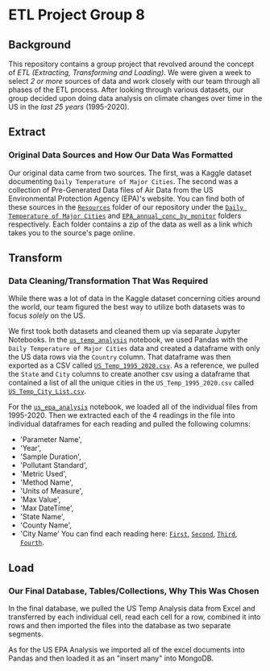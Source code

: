 # ETL Project Group 8

## Background
This repository contains a group project that revolved around the concept of *ETL (Extracting, Transforming and Loading)*. We were given a week to select *2 or more* sources of data and work closely with our team through all phases of the ETL process. After looking through various datasets, our group decided upon doing data analysis on climate changes over time in the US in the *last 25 years* (1995-2020). 

## Extract
### Original Data Sources and How Our Data Was Formatted
Our original data came from two sources. The first, was a Kaggle dataset documenting `Daily Temperature of Major Cities`. The second was a collection of Pre-Generated Data files of Air Data from the US Environmental Protection Agency (EPA)'s website. You can find both of these sources in the [`Resources`](Resources) folder of our repository under the [`Daily Temperature of Major Cities`](Resources/Daily%20Temperature%20of%20Major%20Cities) and [`EPA_annual_conc_by_monitor`](Resources/EPA_annual_conc_by_monitor) folders respectively. Each folder contains a zip of the data as well as a link which takes you to the source's page online. 

## Transform
### Data Cleaning/Transformation That Was Required
While there was a lot of data in the Kaggle dataset concerning cities around the world, our team figured the best way to utilize both datasets was to focus *solely* on the US. 

We first took both datasets and cleaned them up via separate Jupyter Notebooks. In the [`us_temp_analysis`](main/us_temp_analysis.ipynb) notebook, we used Pandas with the `Daily Temperature of Major Cities` data and created a dataframe with only the US data rows via the `Country` column. That dataframe was then exported as a CSV called [`US_Temp_1995_2020.csv`](Resources/US_Temp_1995_2020.csv). As a reference, we pulled the `State` and `City` columns to create another csv using a dataframe that contained a list of all the unique cities in the `US_Temp_1995_2020.csv` called [`US_Temp_City_List.csv`](Resources/US_Temp_City_List.csv).

For the [`us_epa_analysis`](main/us_epa_analysis.ipynb) notebook, we loaded all of the individual files from 1995-2020. Then we extracted each of the 4 readings in the file into individual dataframes for each reading and pulled the following columns: 
* 'Parameter Name',
* 'Year',
* 'Sample Duration',
* 'Pollutant Standard',
* 'Metric Used',
* 'Method Name',
* 'Units of Measure',
* 'Max Value',
* 'Max DateTime',
* 'State Name',
* 'County Name',
* 'City Name'
You can find each reading here: [`First`](Resources/US_EPA_1995_2020_first.zip), [`Second`](Resources/US_EPA_1995_2020_second.zip), [`Third`](Resources/US_EPA_1995_2020_third.zip), [`Fourth`](Resources/US_EPA_1995_2020_fourth.zip). 

## Load
### Our Final Database, Tables/Collections, Why This Was Chosen

In the final database, we pulled the US Temp Analysis data from Excel and transferred by each individual cell, read each cell for a row, combined it into rows and then imported the files into the database as two separate segments.

As for the US EPA Analysis we imported all of the excel documents into Pandas and then loaded it as an "insert many" into MongoDB. 